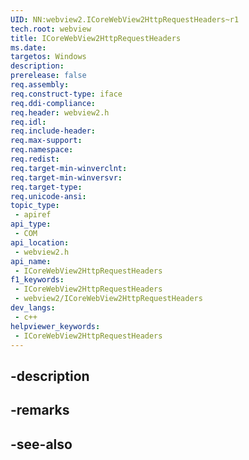 ```yaml
---
UID: NN:webview2.ICoreWebView2HttpRequestHeaders~r1
tech.root: webview
title: ICoreWebView2HttpRequestHeaders
ms.date: 
targetos: Windows
description: 
prerelease: false
req.assembly: 
req.construct-type: iface
req.ddi-compliance: 
req.header: webview2.h
req.idl: 
req.include-header: 
req.max-support: 
req.namespace: 
req.redist: 
req.target-min-winverclnt: 
req.target-min-winversvr: 
req.target-type: 
req.unicode-ansi: 
topic_type:
 - apiref
api_type:
 - COM
api_location:
 - webview2.h
api_name:
 - ICoreWebView2HttpRequestHeaders
f1_keywords:
 - ICoreWebView2HttpRequestHeaders
 - webview2/ICoreWebView2HttpRequestHeaders
dev_langs:
 - c++
helpviewer_keywords:
 - ICoreWebView2HttpRequestHeaders
---
```


## -description

## -remarks

## -see-also

